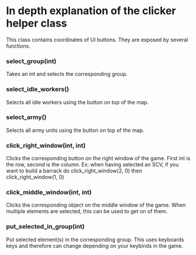 # In depth explanation of the clicker helper class

This class contains coordinates of UI buttons. They are exposed by several functions.

### select_group(int)

Takes an int and selects the corresponding group.

### select_idle_workers()

Selects all idle workers using the button on top of the map.

### select_army()

Selects all army units using the button on top of the map.

### click_right_window(int, int)

Clicks the corresponding button on the right window of the game. First int is the row, second is the column.
Ex: when having selected an SCV, if you want to build a barrack do click_right_window(2, 0) then click_right_window(1, 0)

### click_middle_window(int, int)

Clicks the corresponding object on the middle window of the game. When multiple elements are selected, this can be used to get on of them.

### put_selected_in_group(int)

Put selected element(s) in the corresponding group. This uses keyboards keys and therefore can change depending on your keybinds in the game.
